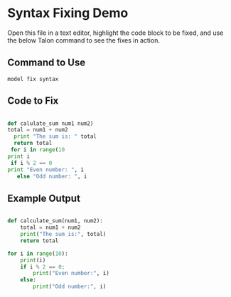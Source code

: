 # Syntax Fixing Demo

Open this file in a text editor, highlight the code block to be fixed, and use the below Talon command to see the fixes in action.

## Command to Use

`model fix syntax`

## Code to Fix

```python

def calulate_sum num1 num2)
total = num1 + num2
  print "The sum is: " total
  return total
 for i in range(10
print i
 if i % 2 == 0
print "Even number: ", i
   else "Odd number: ", i

```

## Example Output

```python

def calculate_sum(num1, num2):
    total = num1 + num2
    print("The sum is:", total)
    return total

for i in range(10):
    print(i)
    if i % 2 == 0:
        print("Even number:", i)
    else:
        print("Odd number:", i)

```
